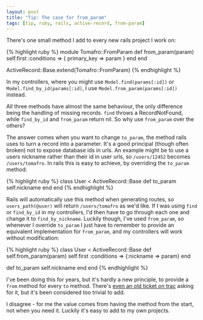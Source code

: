 ```yaml
---
layout: post
title: "Tip: The case for from_param"
tags: [tip, ruby, rails, active-record, from-param]
---
```

There's one small method I add to every new rails project I work on:

{% highlight ruby %}
module Tomafro::FromParam
  def from_param(param)
    self.first :conditions => { primary_key => param }
  end
end

ActiveRecord::Base.extend(Tomafro::FromParam)
{% endhighlight %}

In my controllers, where you might use `Model.find(params[:id])` or `Model.find_by_id(params[:id)`, I use `Model.from_param(params[:id])` instead.

All three methods have almost the same behaviour, the only difference being the handling of missing records.  `find` throws a RecordNotFound, while `find_by_id` and `from_param` return nil.  So why use `from_param` over the others?

The answer comes when you want to change `to_param`, the method rails uses to turn a record into a parameter.  It's a good principal (though often broken) not to expose database ids in urls.  An example might be to use a users nickname rather than their id in user urls, so `/users/12452` becomes `/users/tomafro`.  In rails this is easy to achieve, by overriding the `to_param` method:

{% highlight ruby %}
class User < ActiveRecord::Base
  def to_param
    self.nickname
  end
end
{% endhighlight %}

Rails will automatically use this method when generating routes, so `users_path(@user)` will return `/users/tomafro` as we'd like.  If I was using `find` or `find_by_id` in my controllers, I'd then have to go through each one and change it to `find_by_nickname`.  Luckily though, I've used `from_param`, so whenever I override `to_param` I just have to remember to provide an equivalent implementation for `from_param`, and my controllers will work without modification:

{% highlight ruby %}
class User < ActiveRecord::Base
  def self.from_param(param)
    self.first :conditions => {:nickname => param}
  end
  
  def to_param
    self.nickname
  end
end
{% endhighlight %}

I've been doing this for years, but it's hardly a new principle, to provide a `from` method for every `to` method.  There's [even an old ticket on trac](http://dev.rubyonrails.org/ticket/11505) asking for it, but it's been considered too trivial to add.  

I disagree - for me the value comes from having the method from the start, not when you need it.  Luckily it's easy to add to my own projects. 
